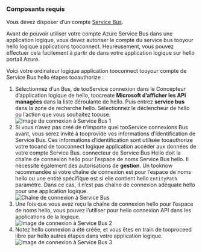 ### <a name="prerequisites"></a>Composants requis
Vous devez disposer d’un compte [Service Bus](https://azure.microsoft.com/services/service-bus/).  

Avant de pouvoir utiliser votre compte Azure Service Bus dans une application logique, vous devez autoriser le compte du service bus tooyour hello logique applications tooconnect. Heureusement, vous pouvez effectuer cela facilement à partir de dans votre application logique sur hello portail Azure.  

Voici votre ordinateur logique application tooconnect tooyour compte de Service Bus hello étapes tooauthorize :  

1. Sélectionnez d’un Bus, de tooService connexion dans le Concepteur d’application logique de hello, toocreate **Microsoft d’afficher les API managées** dans la liste déroulante de hello. Puis entrez **service bus** dans la zone de recherche hello. Sélectionnez le déclencheur de hello ou l’action que vous souhaitez toouse.  
    ![Image de connexion à Service Bus 1](./media/connectors-create-api-servicebus/servicebus-1.png)  
2. Si vous n’avez pas créé de n’importe quel tooService connexions Bus avant, vous serez invité à tooprovide vos informations d’identification de Service Bus. Ces informations d’identification sont utilisée tooauthorize votre tooand de tooconnect logique application accéder aux données de votre compte Service Bus. connecteur de Service Bus Hello doit la chaîne de connexion hello pour l’espace de noms Service Bus hello. Il nécessite également des autorisations de **gestion**. Un tooknow recommandée si votre chaîne de connexion est pour l’espace de noms hello ou une entité spécifique est si elle contient hello `EntityPath` paramètre. Dans ce cas, il n’est pas chaîne de connexion adéquate hello pour une application logique.  
    ![Chaîne de connexion à Service Bus](./media/connectors-create-api-servicebus/connectionstring.png)
3. Une fois que vous avez reçu la chaîne de connexion hello pour l’espace de noms hello, vous pouvez l’utiliser pour hello connexion API dans les applications de la logique.  
    ![Image de connexion à Service Bus 2](./media/connectors-create-api-servicebus/servicebus-2.png)  
4. Notez hello connexion a été créée, et vous êtes en train de tooproceed libre par hello autres étapes dans votre application logique.  
    ![Image de connexion à Service Bus 3](./media/connectors-create-api-servicebus/servicebus-3.png)   

